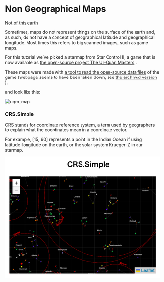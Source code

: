 Non Geographical Maps
===============

[Not of this earth](https://leafletjs.com/examples/crs-simple/crs-simple.html)

Sometimes, maps do not represent things on the surface of the earth and, as such, do not have a concept of geographical latitude and geographical longitude. 
Most times this refers to big scanned images, such as game maps.

For this tutorial we’ve picked a starmap from Star Control II, a game that is now available as 
[the open-source project The Ur-Quan Masters](https://en.wikipedia.org/wiki/Star_Control_II#The_Ur-Quan_Masters) . 

These maps were made with 
[a tool to read the open-source data files](http://www.highprogrammer.com/alan/games/video/uqm/index.html)
 of the game (webpage seems to have been taken down, 
see 
[the archived version](https://web.archive.org/web/20171112052528/https://www.highprogrammer.com/alan/games/video/uqm/index.html)
), 

and look like this:

![uqm_map](https://leafletjs.com/examples/crs-simple/uqm_map_400px.png)

### CRS.Simple

CRS stands for coordinate reference system, a term used by geographers to explain what the coordinates mean in a coordinate vector. 

For example, [15, 60] represents a point in the Indian Ocean if using latitude-longitude on the earth, or the solar system Krueger-Z in our starmap.

![crs simple](https://github.com/ohwada/World_Countries/blob/main/leaflet/tutorials/non_geographical_maps/screenshots/%20crs_simple.png)

